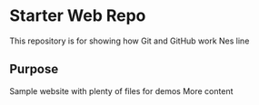# Starter Web Repo

This repository is for showing how Git and GitHub work
Nes line

## Purpose

Sample website with plenty of files for demos
More content